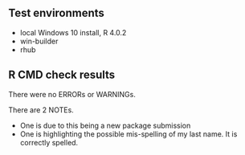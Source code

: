 ## Test environments

* local Windows 10 install, R 4.0.2
* win-builder
* rhub


## R CMD check results

There were no ERRORs or WARNINGs.

There are 2 NOTEs.

* One is due to this being a new package submission
* One is highlighting the possible mis-spelling of my last name. It is correctly spelled.
